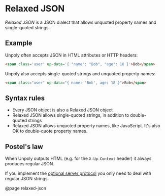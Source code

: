 Relaxed JSON
============

*Relaxed JSON* is a JSON dialect that allows unquoted property names and single-quoted strings.


Example
-------

Unpoly often accepts JSON in HTML attributes or HTTP headers: 

```html
<span class='user' up-data='{ "name": "Bob", "age": 18 }'>Bob</span>
```

Unpoly also accepts single-quoted strings and unquoted property names:

```html
<span class="user" up-data="{ name: 'Bob', age: 18 }">Bob</span>
```


Syntax rules
-----------

- Every JSON object is also a Relaxed JSON object
- Relaxed JSON allows single-quoted strings, in addition to double-quoted strings
- Relaxed JSON allows unquoted property names, like JavaScript. It's also OK to double-quote property names.


Postel's law
-------------

When Unpoly outputs HTML (e.g. for the `X-Up-Context` header) it always produces regular JSON.

If you implement the [optional server protocol](/up.protocol) you only need to deal with regular JSON strings.


@page relaxed-json
